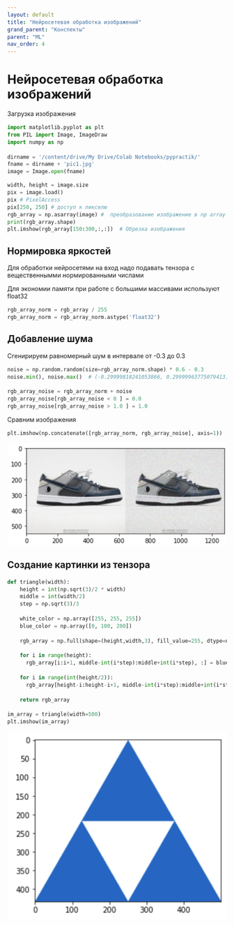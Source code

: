 ```yaml
---
layout: default
title: "Нейросетевая обработка изображений"
grand_parent: "Конспекты"
parent: "ML"
nav_order: 4
---
```


# Нейросетевая обработка изображений

Загрузка изображения

```py
import matplotlib.pyplot as plt
from PIL import Image, ImageDraw
import numpy as np

dirname = '/content/drive/My Drive/Colab Notebooks/pypractik/'
fname = dirname + 'pic1.jpg'
image = Image.open(fname)
```

```py
width, height = image.size
pix = image.load()
pix # PixelAccess
pix[250, 250] # доступ к пикселю
rgb_array = np.asarray(image) #  преобразование изображение в np array
print(rgb_array.shape)
plt.imshow(rgb_array[150:300,:,:])  # Обрезка изображения
```

## Нормировка яркостей

Для обработки нейросетями на вход надо подавать тензора с вещественнымми нормированными числами

Для экономии памяти при работе с большими массивами используют float32

```py
rgb_array_norm = rgb_array / 255
rgb_array_norm = rgb_array_norm.astype('float32')
```

## Добавление шума

Сгенирируем равномерный шум в интервале от -0.3 до 0.3

```py
noise = np.random.random(size=rgb_array_norm.shape) * 0.6 - 0.3
noise.min(), noise.max()  # (-0.29999818241053866, 0.29999963775079413)

rgb_array_noise = rgb_array_norm + noise
rgb_array_noise[rgb_array_noise < 0 ] = 0.0
rgb_array_noise[rgb_array_noise > 1.0 ] = 1.0
```

Сравним изображения

```py
plt.imshow(np.concatenate([rgb_array_norm, rgb_array_noise], axis=1))
```

![Сравнение изображений](/assets/images/plt13.png)

## Создание картинки из тензора

```py
def triangle(width):
    height = int(np.sqrt(3)/2 * width)
    middle = int(width/2)
    step = np.sqrt(3)/3
    
    white_color = np.array([255, 255, 255])
    blue_color = np.array([0, 100, 200])
    
    rgb_array = np.full(shape=(height,width,3), fill_value=255, dtype=np.uint8)

    for i in range(height):
      rgb_array[i:i+1, middle-int(i*step):middle+int(i*step), :] = blue_color
    
    for i in range(int(height/2)):
      rgb_array[height-i:height-i+1, middle-int(i*step):middle+int(i*step), :] = white_color
    
    return rgb_array

im_array = triangle(width=500)
plt.imshow(im_array)
```

![Изображение из тензора](/assets/images/plt14.png)
